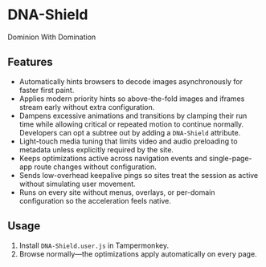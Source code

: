 # DNA-Shield

Dominion With Domination

## Features

- Automatically hints browsers to decode images asynchronously for faster first paint.
- Applies modern priority hints so above-the-fold images and iframes stream early without extra configuration.
- Dampens excessive animations and transitions by clamping their run time while allowing critical or repeated motion to continue normally. Developers can opt a subtree out by adding a `DNA-Shield` attribute.
- Light-touch media tuning that limits video and audio preloading to metadata unless explicitly required by the site.
- Keeps optimizations active across navigation events and single-page-app route changes without configuration.
- Sends low-overhead keepalive pings so sites treat the session as active without simulating user movement.
- Runs on every site without menus, overlays, or per-domain configuration so the acceleration feels native.

## Usage

1. Install `DNA-Shield.user.js` in Tampermonkey.
2. Browse normally—the optimizations apply automatically on every page.
